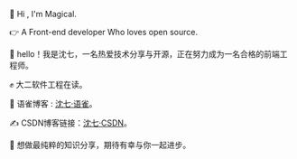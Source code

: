 👋 Hi , I'm Magical.
 
👉 A Front-end developer Who loves open source.

🌟 hello！我是沈七，一名热爱技术分享与开源，正在努力成为一名合格的前端工程师。

✊ 大二软件工程在读。

💬 语雀博客 : [沈七·语雀](https://www.yuque.com/shenqikebangle)。

✍️ CSDN博客链接：[沈七·CSDN](https://blog.csdn.net/m0_66139206?spm=1011.2441.3001.5343)。

💯 想做最纯粹的知识分享，期待有幸与你一起进步。

